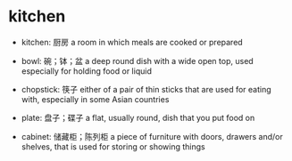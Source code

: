 # kitchen

- kitchen: 厨房 a room in which meals are cooked or prepared

- bowl: 碗；钵；盆 a deep round dish with a wide open top, used especially for holding food or liquid
- chopstick: 筷子 either of a pair of thin sticks that are used for eating with, especially in some Asian countries
- plate: 盘子；碟子 a flat, usually round, dish that you put food on

- cabinet: 储藏柜；陈列柜 a piece of furniture with doors, drawers and/or shelves, that is used for storing or showing things

